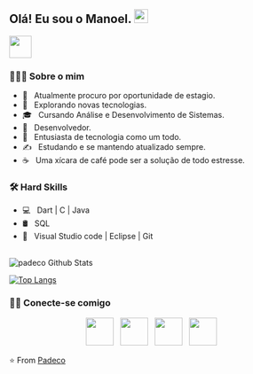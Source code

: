 <h2> Olá! Eu sou o Manoel. <img src="https://github.com/souvikguria98/souvikguria98/blob/master/Hi.gif" width="25"></h2>
<img src="https://cdn.countryflags.com/thumbs/brazil/flag-round-250.png" width="40" height="40">
 

<h3> 👨🏻‍💻 Sobre o mim </h3>

- 🔭 &nbsp; Atualmente procuro por oportunidade de estagio.
- 🤔 &nbsp; Explorando novas tecnologias.
- 🎓 &nbsp; Cursando Análise e Desenvolvimento de Sistemas.
- 💼 &nbsp; Desenvolvedor.
- 🌱 &nbsp; Entusiasta de tecnologia como um todo.
- ✍️ &nbsp; Estudando e se mantendo atualizado sempre.
- ☕ &nbsp; Uma xícara de café pode ser a solução de todo estresse. 

<h3>🛠 Hard Skills</h3>

- 💻 &nbsp; Dart | C | Java  <!-- 🌐 &nbsp; HTML | CSS | Bootstrap --> 
- 🛢 &nbsp; SQL 
- 🔧 &nbsp; Visual Studio code | Eclipse | Git

<br>

<img align="center" src="https://github-readme-stats.vercel.app/api?username=padeco&include_all_commits=true&count_private=true&show_icons=true&line_height=20&title_color=7A7ADB&icon_color=2234AE&text_color=D3D3D3&bg_color=0,000000,130F40" alt="padeco Github Stats"/>

[![Top Langs](https://github-readme-stats.vercel.app/api/top-langs/?username=padeco&layout=compact&text_color=daf7dc&bg_color=151515)](https://github.com/devSouvik/github-readme-stats)


<h3> 🤝🏻 Conecte-se comigo </h3>

<p align="center">
&nbsp; <a href="https://www.facebook.com/padeco.hat" target="_blank" rel="noopener noreferrer"><img src="https://img.icons8.com/plasticine/100/000000/facebook.png" width="50" /></a>  
&nbsp; <a href="https://www.instagram.com/padeco_hat/" target="_blank" rel="noopener noreferrer"><img src="https://img.icons8.com/plasticine/100/000000/instagram-new.png" width="50" /></a>  
&nbsp; <a href="https://www.linkedin.com/in/manoelvtorres/" target="_blank" rel="noopener noreferrer"><img src="https://img.icons8.com/plasticine/100/000000/linkedin.png" width="50" /></a>
&nbsp; <a href="mailto:torresmanoel.victor@gmail.com" target="_blank" rel="noopener noreferrer"><img src="https://img.icons8.com/plasticine/100/000000/gmail.png"  width="50" /></a>
</p>

⭐️ From [Padeco](https://github.com/padeco)
